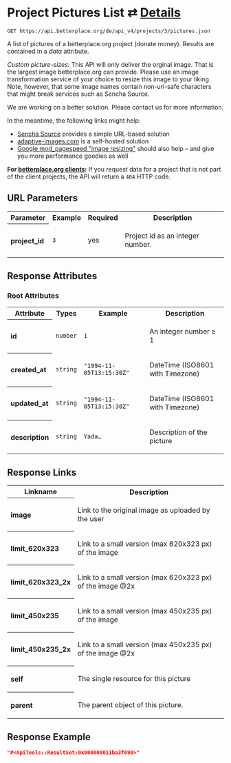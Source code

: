 
# Project Pictures List ⇄ [Details](project_picture_details.md)

```Cirru
GET https://api.betterplace.org/de/api_v4/projects/3/pictures.json
```

A list of pictures of a betterplace.org project (donate money).
Results are contained in a *data* attribute.

*Custom picture-sizes:* This API will only deliver the orginal image.
That is the largest image betterplace.org can provide.
Please use an image transformation service of your choice to resize this
image to your liking. Note, however, that some image names contain
non-url-safe characters that might break services such as Sencha Source.

We are working on a better solution. Please contact us for more information.

In the meantime, the following links might help:

* [Sencha Source](http://docs.sencha.io/current/index.html#!/guide/src) provides a simple URL-based solution
* [adaptive-images.com](http://adaptive-images.com/) is a self-hosted solution
* [Google mod_pagespeed "image resizing"](https://developers.google.com/speed/docs/mod_pagespeed/filter-image-optimize)
  should also help – and give you more performance goodies as well

**For [betterplace.org clients](../README.md#client-api):**
If you request data for a project that is not part of the client
projects, the API will return a `404` HTTP code.


## URL Parameters

<table>
  <tr>
    <th>Parameter</th>
    <th>Example</th>
    <th>Required</th>
    <th>Description</th>
  </tr>
  <tr>
    <th align="left">project_id</th>
    <td><code>3</code></td>
    <td>yes</td>
<td>

Project id as an integer number.

</td>
  </tr>
</table>


## Response Attributes


### Root Attributes

  <table>
    <tr>
      <th>Attribute</th>
      <th>Types</th>
      <th>Example</th>
      <th>Description</th>
    </tr>
    <tr>
      <th align="left">id</th>
      <td><code>number</code></td>
      <td><code>1</code></td>
<td>

An integer number ≥ 1

</td>
    </tr>
    <tr>
      <th align="left">created_at</th>
      <td><code>string</code></td>
      <td><code>"1994-11-05T13:15:30Z"</code></td>
<td>

DateTime (ISO8601 with Timezone)

</td>
    </tr>
    <tr>
      <th align="left">updated_at</th>
      <td><code>string</code></td>
      <td><code>"1994-11-05T13:15:30Z"</code></td>
<td>

DateTime (ISO8601 with Timezone)

</td>
    </tr>
    <tr>
      <th align="left">description</th>
      <td><code>string</code></td>
      <td><code>Yada…</code></td>
<td>

Description of the picture

</td>
    </tr>
  </table>
</table>

## Response Links

<table>
  <tr>
    <th>Linkname</th>
    <th>Description</th>
  </tr>
    <tr>
<th align="left">

image

</th>
<td>

Link to the original image as uploaded by the user

</td>
    </tr>
    <tr>
<th align="left">

limit_620x323

</th>
<td>

Link to a small version (max 620x323 px) of the image

</td>
    </tr>
    <tr>
<th align="left">

limit_620x323_2x

</th>
<td>

Link to a small version (max 620x323 px) of the image @2x

</td>
    </tr>
    <tr>
<th align="left">

limit_450x235

</th>
<td>

Link to a small version (max 450x235 px) of the image

</td>
    </tr>
    <tr>
<th align="left">

limit_450x235_2x

</th>
<td>

Link to a small version (max 450x235 px) of the image @2x

</td>
    </tr>
    <tr>
<th align="left">

self

</th>
<td>

The single resource for this picture

</td>
    </tr>
    <tr>
<th align="left">

parent

</th>
<td>

The parent object of this picture.

</td>
    </tr>
</table>

## Response Example

```json
"#<ApiTools::ResultSet:0x000000011ba3f090>"
```


